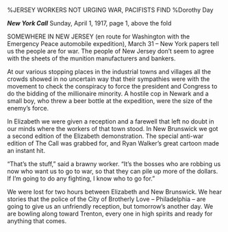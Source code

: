 %JERSEY WORKERS NOT URGING WAR, PACIFISTS FIND
%Dorothy Day

__*New York Call*__  Sunday, April 1, 1917, page 1, above the fold

SOMEWHERE IN NEW JERSEY (en route for Washington with the Emergency Peace automobile expedition), March 31 – New York papers tell us the people are for war. The people of New Jersey don’t seem to agree with the sheets of the munition manufacturers and bankers.

At our various stopping places in the industrial towns and villages all the crowds showed in no uncertain way that their sympathies were with the movement to check the conspiracy to force the president and Congress to do the bidding of the millionaire minority. A hostile cop in Newark and a small boy, who threw a beer bottle at the expedition, were the size of the enemy’s force.

In Elizabeth we were given a reception and a farewell that left no doubt in our minds where the workers of that town stood. In New Brunswick we got a second edition of the Elizabeth demonstration. The special anti-war edition of The Call was grabbed for, and Ryan Walker’s great cartoon made an instant hit.

“That’s the stuff,” said a brawny worker. “It’s the bosses who are robbing us now who want us to go to war, so that they can pile up more of the dollars. If I’m going to do any fighting, I know who to go for.”

We were lost for two hours between Elizabeth and New Brunswick. We hear stories that the police of the City of Brotherly Love – Philadelphia – are going to give us an unfriendly reception, but tomorrow’s another day. We are bowling along toward Trenton, every one in high spirits and ready for anything that comes.